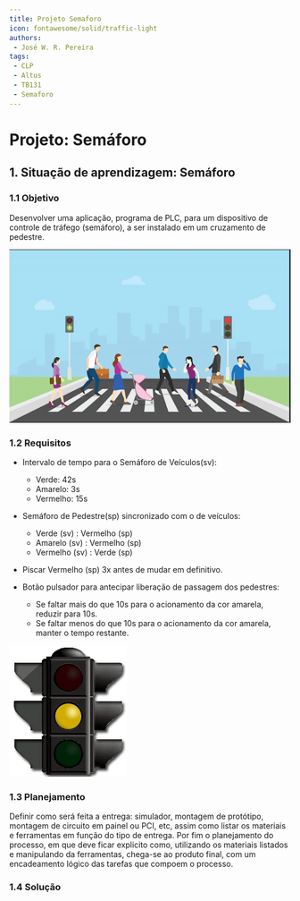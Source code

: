 ```yaml
---
title: Projeto Semaforo
icon: fontawesome/solid/traffic-light
authors:
 - José W. R. Pereira
tags:
 - CLP
 - Altus
 - TB131
 - Semaforo
---
```


# Projeto: Semáforo

## 1. Situação de aprendizagem: Semáforo

### 1.1 Objetivo

Desenvolver uma aplicação, programa de PLC, 
para um dispositivo de controle de tráfego (semáforo), 
a ser instalado em um cruzamento de pedestre.

![semaforo_freepik](./img/A1-6_1-semaforo_freepik.png)

### 1.2 Requisitos

* Intervalo de tempo para o Semáforo de Veículos(sv):
	* Verde: 42s
	* Amarelo: 3s
	* Vermelho: 15s
* Semáforo de Pedestre(sp) sincronizado com o de veículos:
	* Verde (sv) : Vermelho (sp)
	* Amarelo (sv) : Vermelho (sp)
	* Vermelho (sv) : Verde (sp)
* Piscar Vermelho (sp) 3x antes de mudar em definitivo.

* Botão pulsador para antecipar liberação de passagem dos pedestres:
	* Se faltar mais do que 10s para o acionamento da cor amarela, reduzir para 10s.
	* Se faltar menos do que 10s para o acionamento da cor amarela, manter o tempo restante.

![semaforo](./gif/A1-6_2-semaforo.gif)

### 1.3 Planejamento

Definir como será feita a entrega: 
simulador, montagem de protótipo, montagem de circuito em painel ou PCI, etc, 
assim como listar os materiais e ferramentas em função do tipo de entrega. 
Por fim o planejamento do processo, em que deve ficar explicito como, 
utilizando os materiais listados e manipulando da ferramentas, 
chega-se ao produto final, com um encadeamento lógico das tarefas que compoem o processo.

### 1.4 Solução




